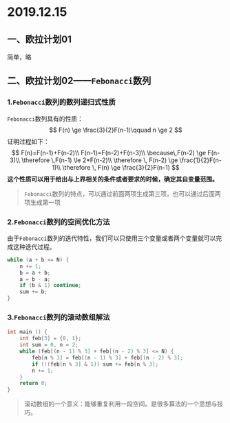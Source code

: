 # 2019.12.15

## 一、欧拉计划01

简单，略



## 二、欧拉计划02——`Febonacci`数列

### 1.`Febonacci`数列的数列递归式性质

`Febonacci`数列具有的性质：
$$
F(n) \ge \frac{3}{2}F(n-1)\qquad n \ge 2
$$
证明过程如下：
$$
F(n)=F(n-1)+F(n-2)\\
F(n-1)=F(n-2)+F(n-3)\\
\because\,F(n-2) \ge F(n-3)\\
\therefore \,F(n-1) \le 2*F(n-2)\\
\therefore \, F(n-2) \ge \frac{1}{2}F(n-1)\\
\therefore \, F(n) \ge \frac{3}{2}F(n-1)
$$
**这个性质可以用于给出与上界相关的条件或者要求的时候，确定其自变量范围。**



> `Febonacci`数列的特点，可以通过前面两项生成第三项，也可以通过后面两项生成第一项

### 2.`Febonacci`数列的空间优化方法

由于`Febonacci`数列的迭代特性，我们可以只使用三个变量或者两个变量就可以完成这种迭代过程。

```c
while (a + b <= N) {
    n += 1;
    b = a + b;
    a = b - a;
    if (b & 1) continue;
    sum += b;
}
```



### 3.`Febonacci`数列的滚动数组解法

```c
int main () {
    int feb[3] = {0, 1};
    int sum = 0, n = 2;
    while (feb[(n - 1) % 3] + feb[(n - 2) % 3] <= N) {
        feb[n % 3] = feb[(n - 1) % 3] + feb[(n - 2) % 3];
        if (!(feb[n % 3] & 1)) sum += feb[n % 3];
        n += 1;
    }
    return 0;
}
```

> 滚动数组的一个意义：能够重复利用一段空间。是很多算法的一个思想与技巧。